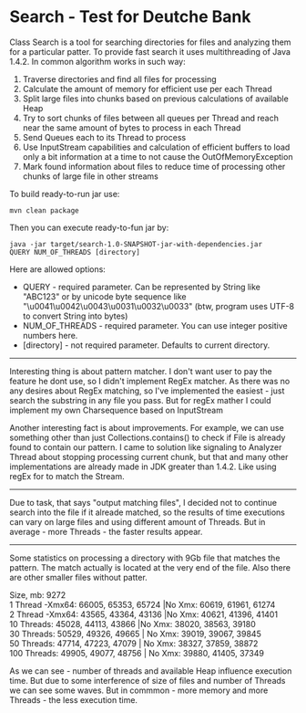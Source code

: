 Search - Test for Deutche Bank
======

 Class Search is a tool for searching directories for files and analyzing them for a particular patter.
 To provide fast search it uses multithreading of Java 1.4.2. In common algorithm works in such way:
 <ol>
     <li>Traverse directories and find all files for processing</li>
     <li>Calculate the amount of memory for efficient use per each Thread</li>
     <li>Split large files into chunks based on previous calculations of available Heap</li>
     <li>Try to sort chunks of files between all queues per Thread and reach near the same amount of bytes to process
     in each Thread</li>
     <li>Send Queues each to its Thread to process</li>
     <li>Use InputStream capabilities and calculation of efficient buffers to load only a bit information at a time
     to not cause the OutOfMemoryException</li>
     <li>Mark found information about files to reduce time of processing other chunks of large file in other
     streams</li>
 </ol>

 To build ready-to-run jar use:

 <code>mvn clean package</code>

 Then you can execute ready-to-fun jar by:

 <code>java -jar target/search-1.0-SNAPSHOT-jar-with-dependencies.jar QUERY NUM_OF_THREADS [directory]</code>

 Here are allowed options:

 <ul>
     <li>QUERY - required parameter. Can be represented by String like "ABC123" or by unicode byte sequence like
     "\u0041\u0042\u0043\u0031\u0032\u0033" (btw, program uses UTF-8 to convert String into bytes)</li>
     <li>NUM_OF_THREADS - required parameter. You can use integer positive numbers here.</li>
     <li>[directory] - not required parameter. Defaults to current directory.</li>
 </ul>
 
 -------
 
 Interesting thing is about pattern matcher. I don't want user to pay the feature he dont use, so I didn't implement RegEx matcher.
 As there was no any desires about RegEx matching, so I've implemented the easiest - just search the substring in any file you pass.
 But for regEx mather I could implement my own Charsequence based on InputStream
 
 Another interesting fact is about improvements. For example, we can use something other than just Collections.contains() to check if 
 File is already found to contain our pattern. I came to solution like signaling to Analyzer Thread about stopping processing current 
 chunk, but that and many other implementations are already made in JDK greater than 1.4.2. Like using regEx for to match the Stream.
 
 -------
 
 Due to task, that says "output matching files", I decided not to continue search into the file if it alreade matched, so the results
 of time executions can vary on large files and using different amount of Threads. But in average - more Threads - the faster results appear.
  
 ------
 
 Some statistics on processing a directory with 9Gb file that matches the pattern. The match actually is located at the very end of the file.
 Also there are other smaller files without patter.
 
 Size, mb: 9272 <br/>
 1 Thread -Xmx64: 66005, 65353, 65724 |No Xmx: 60619, 61961, 61274 <br/>
 2 Thread -Xmx64: 43565, 43364, 43136 |No Xmx: 40621, 41396, 41401 <br/>
 10 Threads: 45028, 44113, 43866 |No Xmx: 38020, 38563, 39180 <br/>
 30 Threads: 50529, 49326, 49665 | No Xmx: 39019, 39067, 39845 <br/>
 50 Threads:  47714, 47223, 47079 | No Xmx: 38327, 37859, 38872 <br/>
 100 Threads: 49905, 49077, 48756 | No Xmx: 39880, 41405, 37349 <br/>
 
 As we can see - number of threads and available Heap influence execution time. But due to some interference of size of files and number of Threads
 we can see some waves. But in commmon - more memory and more Threads - the less execution time.